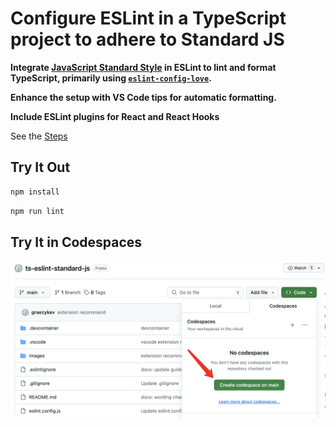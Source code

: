 # Configure ESLint in a TypeScript project to adhere to Standard JS

**Integrate [JavaScript Standard Style](https://standardjs.com/rules) in ESLint to lint and format TypeScript, primarily using [`eslint-config-love`](https://github.com/mightyiam/eslint-config-love).**

**Enhance the setup with VS Code tips for automatic formatting.**

**Include ESLint plugins for React and React Hooks**

See the [Steps](./steps.md)

## Try It Out

```sh
npm install
```

```sh
npm run lint
```

## Try It in Codespaces

![alt text](image.png)
